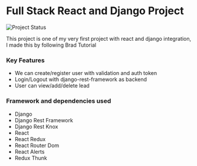 # Full Stack React and Django Project

![Project Status](https://img.shields.io/badge/STATUS-Completed-green.svg)

This project is one of my very first project with react and django integration, I made this by following Brad Tutorial

### Key Features

- We can create/register user with validation and auth token
- Login/Logout with django-rest-framework as backend
- User can view/add/delete lead

### Framework and dependencies used

- Django
- Django Rest Framework
- Django Rest Knox
- React
- React Redux
- React Router Dom
- React Alerts
- Redux Thunk
